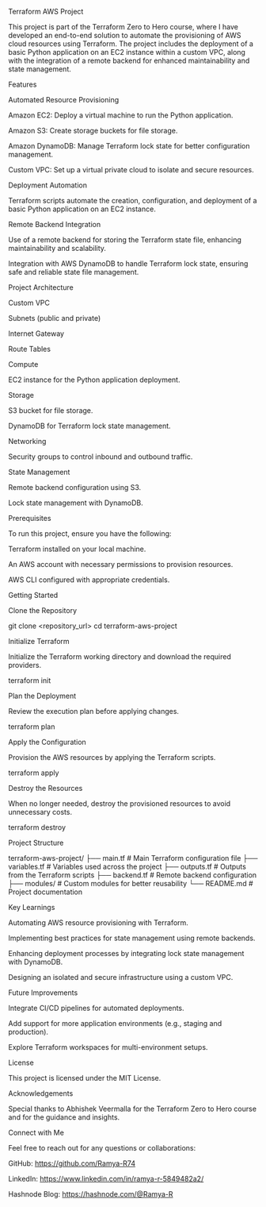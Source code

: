 Terraform AWS Project

This project is part of the Terraform Zero to Hero course, where I have developed an end-to-end solution to automate the provisioning of AWS cloud resources using Terraform. The project includes the deployment of a basic Python application on an EC2 instance within a custom VPC, along with the integration of a remote backend for enhanced maintainability and state management.

Features

Automated Resource Provisioning

Amazon EC2: Deploy a virtual machine to run the Python application.

Amazon S3: Create storage buckets for file storage.

Amazon DynamoDB: Manage Terraform lock state for better configuration management.

Custom VPC: Set up a virtual private cloud to isolate and secure resources.

Deployment Automation

Terraform scripts automate the creation, configuration, and deployment of a basic Python application on an EC2 instance.

Remote Backend Integration

Use of a remote backend for storing the Terraform state file, enhancing maintainability and scalability.

Integration with AWS DynamoDB to handle Terraform lock state, ensuring safe and reliable state file management.

Project Architecture

Custom VPC

Subnets (public and private)

Internet Gateway

Route Tables

Compute

EC2 instance for the Python application deployment.

Storage

S3 bucket for file storage.

DynamoDB for Terraform lock state management.

Networking

Security groups to control inbound and outbound traffic.

State Management

Remote backend configuration using S3.

Lock state management with DynamoDB.

Prerequisites

To run this project, ensure you have the following:

Terraform installed on your local machine.

An AWS account with necessary permissions to provision resources.

AWS CLI configured with appropriate credentials.

Getting Started

Clone the Repository

git clone <repository_url>
cd terraform-aws-project

Initialize Terraform

Initialize the Terraform working directory and download the required providers.

terraform init

Plan the Deployment

Review the execution plan before applying changes.

terraform plan

Apply the Configuration

Provision the AWS resources by applying the Terraform scripts.

terraform apply

Destroy the Resources

When no longer needed, destroy the provisioned resources to avoid unnecessary costs.

terraform destroy

Project Structure

terraform-aws-project/
├── main.tf             # Main Terraform configuration file
├── variables.tf        # Variables used across the project
├── outputs.tf          # Outputs from the Terraform scripts
├── backend.tf          # Remote backend configuration
├── modules/            # Custom modules for better reusability
└── README.md           # Project documentation

Key Learnings

Automating AWS resource provisioning with Terraform.

Implementing best practices for state management using remote backends.

Enhancing deployment processes by integrating lock state management with DynamoDB.

Designing an isolated and secure infrastructure using a custom VPC.

Future Improvements

Integrate CI/CD pipelines for automated deployments.

Add support for more application environments (e.g., staging and production).

Explore Terraform workspaces for multi-environment setups.

License

This project is licensed under the MIT License.

Acknowledgements

Special thanks to Abhishek Veermalla for the Terraform Zero to Hero course and for the guidance and insights.

Connect with Me

Feel free to reach out for any questions or collaborations:

GitHub: https://github.com/Ramya-R74

LinkedIn: https://www.linkedin.com/in/ramya-r-5849482a2/

Hashnode Blog: https://hashnode.com/@Ramya-R

